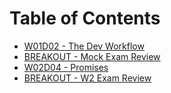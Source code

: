 # Table of Contents

* [W01D02 - The Dev Workflow](/w01d02)
* [BREAKOUT - Mock Exam Review](/breakout-mock-exam-review)
* [W02D04 - Promises](/w02d04)
* [BREAKOUT - W2 Exam Review](/breakout-w2-exam)
